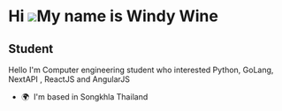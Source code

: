 Hi ![](https://user-images.githubusercontent.com/18350557/176309783-0785949b-9127-417c-8b55-ab5a4333674e.gif)My name is Windy Wine
==================================================================================================================================

Student
-------

Hello I'm Computer engineering student who interested Python, GoLang, NextAPI , ReactJS and AngularJS

*   🌍  I'm based in Songkhla Thailand
